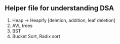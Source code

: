 ## Helper file for understanding DSA

1. Heap -> Heapify [deletion, addition, leaf deletion]
2. AVL trees
3. BST
4. Bucket Sort, Radix sort
